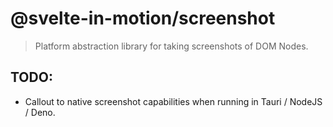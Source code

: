 # @svelte-in-motion/screenshot

> Platform abstraction library for taking screenshots of DOM Nodes.

## TODO:

-   Callout to native screenshot capabilities when running in Tauri / NodeJS / Deno.

